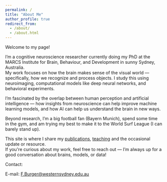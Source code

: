 ```yaml
---
permalink: /
title: "About Me"
author_profile: true
redirect_from: 
  - /about/
  - /about.html
---
```

Welcome to my page! 

I’m a cognitive neuroscience researcher currently doing my PhD at the MARCS Institute for Brain, Behaviour, and Development in sunny Sydney, Australia.  
My work focuses on how the brain makes sense of the visual world — specifically, how we recognize and process objects. I study this using neuroimaging, computational models like deep neural networks, and behavioral experiments.

I’m fascinated by the overlap between human perception and artificial intelligence — how insights from neuroscience can help improve machine learning models, and how AI can help us understand the brain in new ways.

Beyond research, I’m a big football fan (Bayern Munich), spend some time in the gym, and am trying my best to make it to the World Surf League (I can barely stand up).

This site is where I share my [publications](/publications/), [teaching](/talks/) and the occasional update or resource.  
If you're curious about my work, feel free to reach out — I’m always up for a good conversation about brains, models, or data!

Contact: 

E-mail: F.Burger@westernsydney.edu.au
